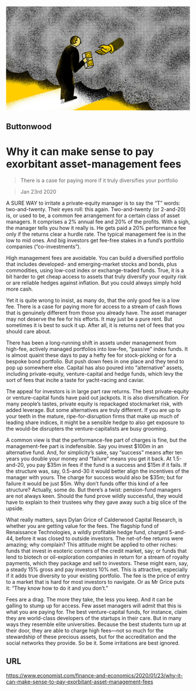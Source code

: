 ![](./images/20200125_FND002_0.jpg)

## Buttonwood

# Why it can make sense to pay exorbitant asset-management fees

> There is a case for paying more if it truly diversifies your portfolio

> Jan 23rd 2020

A SURE WAY to irritate a private-equity manager is to say the “T” words: two-and-twenty. Their eyes roll: this again. Two-and-twenty (or 2-and-20) is, or used to be, a common fee arrangement for a certain class of asset managers. It comprises a 2% annual fee and 20% of the profits. With a sigh, the manager tells you how it really is. He gets paid a 20% performance fee only if the returns clear a hurdle rate. The typical management fee is in the low to mid ones. And big investors get fee-free stakes in a fund’s portfolio companies (“co-investments”).

High management fees are avoidable. You can build a diversified portfolio that includes developed- and emerging-market stocks and bonds, plus commodities, using low-cost index or exchange-traded funds. True, it is a bit harder to get cheap access to assets that truly diversify your equity risk or are reliable hedges against inflation. But you could always simply hold more cash.

Yet it is quite wrong to insist, as many do, that the only good fee is a low fee. There is a case for paying more for access to a stream of cash flows that is genuinely different from those you already have. The asset manager may not deserve the fee for his efforts. It may just be a pure rent. But sometimes it is best to suck it up. After all, it is returns net of fees that you should care about.

There has been a long-running shift in assets under management from high-fee, actively managed portfolios into low-fee, “passive” index funds. It is almost quaint these days to pay a hefty fee for stock-picking or for a bespoke bond portfolio. But push down fees in one place and they tend to pop up somewhere else. Capital has also poured into “alternative” assets, including private-equity, venture-capital and hedge funds, which levy the sort of fees that incite a taste for yacht-racing and caviar.

The appeal for investors is in large part raw returns. The best private-equity or venture-capital funds have paid out jackpots. It is also diversification. For many people’s tastes, private equity is repackaged stockmarket risk, with added leverage. But some alternatives are truly different. If you are up to your teeth in the mature, ripe-for-disruption firms that make up much of leading share indices, it might be a sensible hedge to also get exposure to the would-be disrupters the venture-capitalists are busy grooming.

A common view is that the performance-fee part of charges is fine, but the management-fee part is indefensible. Say you invest $100m in an alternative fund. And, for simplicity’s sake, say “success” means after ten years you double your money and “failure” means you get it back. At 1.5-and-20, you pay $35m in fees if the fund is a success and $15m if it fails. If the structure was, say, 0.5-and-30 it would better align the incentives of the manager with yours. The charge for success would also be $35m; but for failure it would be just $5m. Why don’t funds offer this kind of a fee structure? Actually, some do. But there’s a twist: pension-fund managers are not always keen. Should the fund prove wildly successful, they would have to explain to their trustees why they gave away such a big slice of the upside.

What really matters, says Dylan Grice of Calderwood Capital Research, is whether you are getting value for the fees. The flagship fund of Renaissance Technologies, a wildly profitable hedge fund, charged 5-and-44, before it was closed to outside investors. The net-of-fee returns were amazing; why complain? This attitude might be applied to other niches: funds that invest in esoteric corners of the credit market, say; or funds that lend to biotech or oil-exploration companies in return for a stream of royalty payments, which they package and sell to investors. These might earn, say, a steady 15% gross and pay investors 10% net. This is attractive, especially if it adds true diversity to your existing portfolio. The fee is the price of entry to a market that is hard for most investors to navigate. Or as Mr Grice puts it: “They know how to do it and you don’t.”

Fees are a drag. The more they take, the less you keep. And it can be galling to stump up for access. Few asset managers will admit that this is what you are paying for. The best venture-capital funds, for instance, claim they are world-class developers of the startups in their care. But in many ways they resemble elite universities. Because the best students turn up at their door, they are able to charge high fees—not so much for the stewardship of these precious assets, but for the accreditation and the social networks they provide. So be it. Some irritations are best ignored.

## URL

https://www.economist.com/finance-and-economics/2020/01/23/why-it-can-make-sense-to-pay-exorbitant-asset-management-fees
